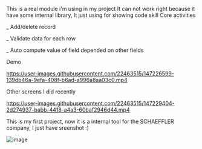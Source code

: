 
This is a real module i'm using in my project
It can not work right because it have some internal library, It just using for showing code skill
Core activities

_ Add/delete record

_ Validate data for each row

_ Auto compute value of field depended on other fields

Demo

https://user-images.githubusercontent.com/22463515/147226599-139db46a-9efa-408f-b6ad-a996a8aa03c0.mp4

Other screens I did recently

https://user-images.githubusercontent.com/22463515/147229404-2d274937-babb-4418-a4a3-60baf2946d44.mp4

This is my first project, now it is a internal tool for the SCHAEFFLER company, I just have sreenshot :)

![image](https://user-images.githubusercontent.com/22463515/147229917-99980104-5a05-471d-a64f-644c22449275.png)


